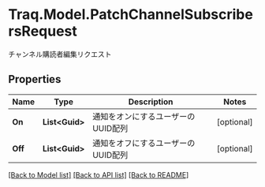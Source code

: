 # Traq.Model.PatchChannelSubscribersRequest
チャンネル購読者編集リクエスト

## Properties

Name | Type | Description | Notes
------------ | ------------- | ------------- | -------------
**On** | **List&lt;Guid&gt;** | 通知をオンにするユーザーのUUID配列 | [optional] 
**Off** | **List&lt;Guid&gt;** | 通知をオフにするユーザーのUUID配列 | [optional] 

[[Back to Model list]](../README.md#documentation-for-models) [[Back to API list]](../README.md#documentation-for-api-endpoints) [[Back to README]](../README.md)

